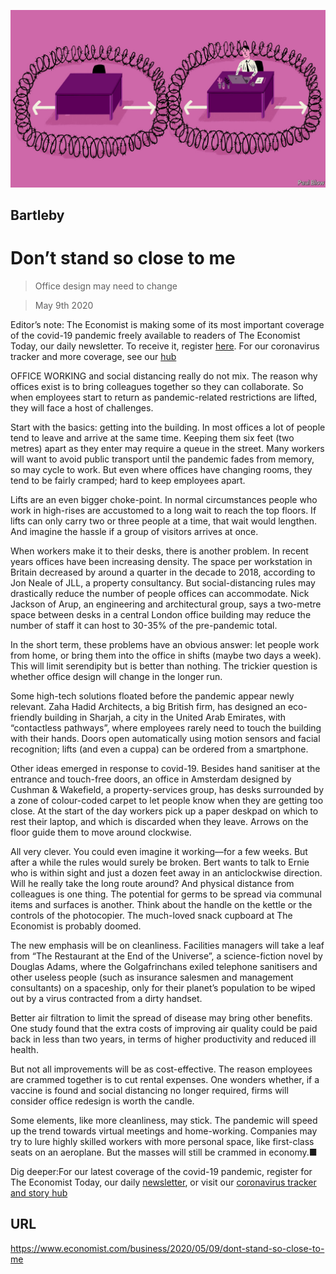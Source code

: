 ![](./images/20200509_WBD002_0.jpg)

## Bartleby

# Don’t stand so close to me

> Office design may need to change

> May 9th 2020

Editor’s note: The Economist is making some of its most important coverage of the covid-19 pandemic freely available to readers of The Economist Today, our daily newsletter. To receive it, register [here](https://www.economist.com//newslettersignup). For our coronavirus tracker and more coverage, see our [hub](https://www.economist.com//coronavirus)

OFFICE WORKING and social distancing really do not mix. The reason why offices exist is to bring colleagues together so they can collaborate. So when employees start to return as pandemic-related restrictions are lifted, they will face a host of challenges.

Start with the basics: getting into the building. In most offices a lot of people tend to leave and arrive at the same time. Keeping them six feet (two metres) apart as they enter may require a queue in the street. Many workers will want to avoid public transport until the pandemic fades from memory, so may cycle to work. But even where offices have changing rooms, they tend to be fairly cramped; hard to keep employees apart.

Lifts are an even bigger choke-point. In normal circumstances people who work in high-rises are accustomed to a long wait to reach the top floors. If lifts can only carry two or three people at a time, that wait would lengthen. And imagine the hassle if a group of visitors arrives at once.

When workers make it to their desks, there is another problem. In recent years offices have been increasing density. The space per workstation in Britain decreased by around a quarter in the decade to 2018, according to Jon Neale of JLL, a property consultancy. But social-distancing rules may drastically reduce the number of people offices can accommodate. Nick Jackson of Arup, an engineering and architectural group, says a two-metre space between desks in a central London office building may reduce the number of staff it can host to 30-35% of the pre-pandemic total.

In the short term, these problems have an obvious answer: let people work from home, or bring them into the office in shifts (maybe two days a week). This will limit serendipity but is better than nothing. The trickier question is whether office design will change in the longer run.

Some high-tech solutions floated before the pandemic appear newly relevant. Zaha Hadid Architects, a big British firm, has designed an eco-friendly building in Sharjah, a city in the United Arab Emirates, with “contactless pathways”, where employees rarely need to touch the building with their hands. Doors open automatically using motion sensors and facial recognition; lifts (and even a cuppa) can be ordered from a smartphone.

Other ideas emerged in response to covid-19. Besides hand sanitiser at the entrance and touch-free doors, an office in Amsterdam designed by Cushman & Wakefield, a property-services group, has desks surrounded by a zone of colour-coded carpet to let people know when they are getting too close. At the start of the day workers pick up a paper deskpad on which to rest their laptop, and which is discarded when they leave. Arrows on the floor guide them to move around clockwise.

All very clever. You could even imagine it working—for a few weeks. But after a while the rules would surely be broken. Bert wants to talk to Ernie who is within sight and just a dozen feet away in an anticlockwise direction. Will he really take the long route around? And physical distance from colleagues is one thing. The potential for germs to be spread via communal items and surfaces is another. Think about the handle on the kettle or the controls of the photocopier. The much-loved snack cupboard at The Economist is probably doomed.

The new emphasis will be on cleanliness. Facilities managers will take a leaf from “The Restaurant at the End of the Universe”, a science-fiction novel by Douglas Adams, where the Golgafrinchans exiled telephone sanitisers and other useless people (such as insurance salesmen and management consultants) on a spaceship, only for their planet’s population to be wiped out by a virus contracted from a dirty handset.

Better air filtration to limit the spread of disease may bring other benefits. One study found that the extra costs of improving air quality could be paid back in less than two years, in terms of higher productivity and reduced ill health.

But not all improvements will be as cost-effective. The reason employees are crammed together is to cut rental expenses. One wonders whether, if a vaccine is found and social distancing no longer required, firms will consider office redesign is worth the candle.

Some elements, like more cleanliness, may stick. The pandemic will speed up the trend towards virtual meetings and home-working. Companies may try to lure highly skilled workers with more personal space, like first-class seats on an aeroplane. But the masses will still be crammed in economy.■

Dig deeper:For our latest coverage of the covid-19 pandemic, register for The Economist Today, our daily [newsletter](https://www.economist.com//newslettersignup), or visit our [coronavirus tracker and story hub](https://www.economist.com//coronavirus)

## URL

https://www.economist.com/business/2020/05/09/dont-stand-so-close-to-me
